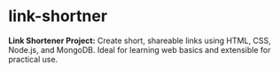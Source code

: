 # link-shortner
**Link Shortener Project:** Create short, shareable links using HTML, CSS, Node.js, and MongoDB. Ideal for learning web basics and extensible for practical use.

